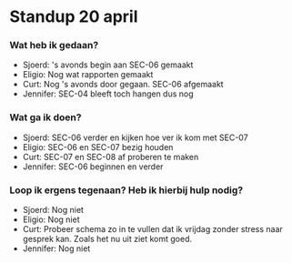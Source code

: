 # Standup 20 april

### Wat heb ik gedaan?
- Sjoerd: 's avonds begin aan SEC-06 gemaakt
- Eligio: Nog wat rapporten gemaakt
- Curt: Nog 's avonds door gegaan. SEC-06 afgemaakt
- Jennifer: SEC-04 bleeft toch hangen dus nog 

### Wat ga ik doen?
- Sjoerd: SEC-06 verder en kijken hoe ver ik kom met SEC-07
- Eligio: SEC-06 en SEC-07 bezig houden
- Curt: SEC-07 en SEC-08 af proberen te maken
- Jennifer: SEC-06 beginnen en verder

### Loop ik ergens tegenaan? Heb ik hierbij hulp nodig?
- Sjoerd: Nog niet
- Eligio: Nog niet
- Curt: Probeer schema zo in te vullen dat ik vrijdag zonder stress naar gesprek kan. Zoals het nu uit ziet komt goed.
- Jennifer: Nog niet